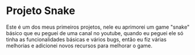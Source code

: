 # Projeto Snake
 Este é um dos meus primeiros projetos, nele eu aprimorei um game "snake" básico que eu peguei de uma canal no youtube, quando eu peguei ele só tinha as funcionalidades básicas e vários bugs, então eu fiz várias melhorias e adicionei novos recursos para melhorar o game.
